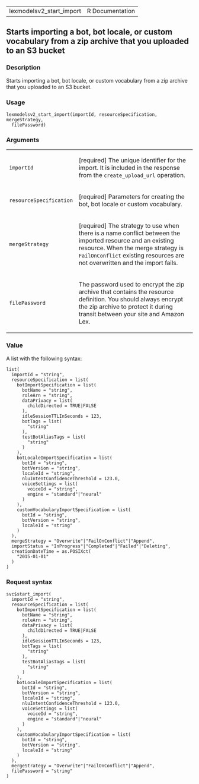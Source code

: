 <table style="width: 100%;">
<tbody>
<tr class="odd">
<td>lexmodelsv2_start_import</td>
<td style="text-align: right;">R Documentation</td>
</tr>
</tbody>
</table>

## Starts importing a bot, bot locale, or custom vocabulary from a zip archive that you uploaded to an S3 bucket

### Description

Starts importing a bot, bot locale, or custom vocabulary from a zip
archive that you uploaded to an S3 bucket.

### Usage

    lexmodelsv2_start_import(importId, resourceSpecification, mergeStrategy,
      filePassword)

### Arguments

<table>
<colgroup>
<col style="width: 35%" />
<col style="width: 65%" />
</colgroup>
<tbody>
<tr class="odd">
<td><code id="lexmodelsv2_start_import_:_importId">importId</code></td>
<td><p>[required] The unique identifier for the import. It is included
in the response from the <code>create_upload_url</code>
operation.</p></td>
</tr>
<tr class="even">
<td><code
id="lexmodelsv2_start_import_:_resourceSpecification">resourceSpecification</code></td>
<td><p>[required] Parameters for creating the bot, bot locale or custom
vocabulary.</p></td>
</tr>
<tr class="odd">
<td><code
id="lexmodelsv2_start_import_:_mergeStrategy">mergeStrategy</code></td>
<td><p>[required] The strategy to use when there is a name conflict
between the imported resource and an existing resource. When the merge
strategy is <code>FailOnConflict</code> existing resources are not
overwritten and the import fails.</p></td>
</tr>
<tr class="even">
<td><code
id="lexmodelsv2_start_import_:_filePassword">filePassword</code></td>
<td><p>The password used to encrypt the zip archive that contains the
resource definition. You should always encrypt the zip archive to
protect it during transit between your site and Amazon Lex.</p></td>
</tr>
</tbody>
</table>

### Value

A list with the following syntax:

    list(
      importId = "string",
      resourceSpecification = list(
        botImportSpecification = list(
          botName = "string",
          roleArn = "string",
          dataPrivacy = list(
            childDirected = TRUE|FALSE
          ),
          idleSessionTTLInSeconds = 123,
          botTags = list(
            "string"
          ),
          testBotAliasTags = list(
            "string"
          )
        ),
        botLocaleImportSpecification = list(
          botId = "string",
          botVersion = "string",
          localeId = "string",
          nluIntentConfidenceThreshold = 123.0,
          voiceSettings = list(
            voiceId = "string",
            engine = "standard"|"neural"
          )
        ),
        customVocabularyImportSpecification = list(
          botId = "string",
          botVersion = "string",
          localeId = "string"
        )
      ),
      mergeStrategy = "Overwrite"|"FailOnConflict"|"Append",
      importStatus = "InProgress"|"Completed"|"Failed"|"Deleting",
      creationDateTime = as.POSIXct(
        "2015-01-01"
      )
    )

### Request syntax

    svc$start_import(
      importId = "string",
      resourceSpecification = list(
        botImportSpecification = list(
          botName = "string",
          roleArn = "string",
          dataPrivacy = list(
            childDirected = TRUE|FALSE
          ),
          idleSessionTTLInSeconds = 123,
          botTags = list(
            "string"
          ),
          testBotAliasTags = list(
            "string"
          )
        ),
        botLocaleImportSpecification = list(
          botId = "string",
          botVersion = "string",
          localeId = "string",
          nluIntentConfidenceThreshold = 123.0,
          voiceSettings = list(
            voiceId = "string",
            engine = "standard"|"neural"
          )
        ),
        customVocabularyImportSpecification = list(
          botId = "string",
          botVersion = "string",
          localeId = "string"
        )
      ),
      mergeStrategy = "Overwrite"|"FailOnConflict"|"Append",
      filePassword = "string"
    )
